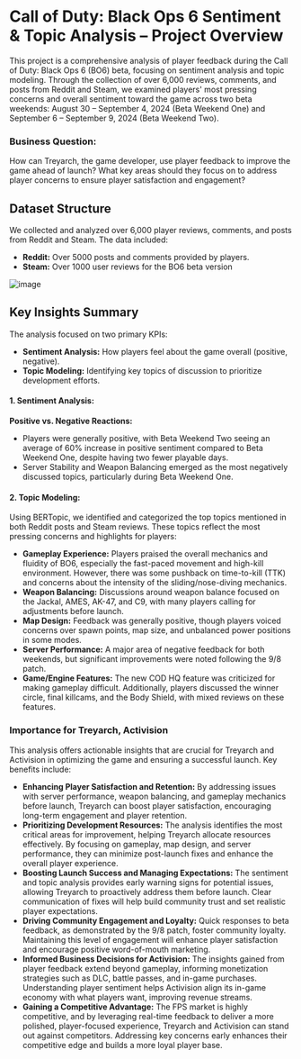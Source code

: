 # Call of Duty: Black Ops 6 Sentiment & Topic Analysis – Project Overview

This project is a comprehensive analysis of player feedback during the Call of Duty: Black Ops 6 (BO6) beta, focusing on sentiment analysis and topic modeling. Through the collection of over 6,000 reviews, comments, and posts from Reddit and Steam, we examined players' most pressing concerns and overall sentiment toward the game across two beta weekends: August 30 – September 4, 2024 (Beta Weekend One) and September 6 – September 9, 2024 (Beta Weekend Two).

### Business Question:
How can Treyarch, the game developer, use player feedback to improve the game ahead of launch? What key areas should they focus on to address player concerns to ensure player satisfaction and engagement?

## Dataset Structure
We collected and analyzed over 6,000 player reviews, comments, and posts from Reddit and Steam. The data included:

- **Reddit:** Over 5000 posts and comments provided by players.
- **Steam:** Over 1000 user reviews for the BO6 beta version

![image](https://github.com/user-attachments/assets/922f3630-5107-46d9-a49e-84a398514df1)



## Key Insights Summary
The analysis focused on two primary KPIs:
- **Sentiment Analysis:** How players feel about the game overall (positive, negative).
- **Topic Modeling:** Identifying key topics of discussion to prioritize development efforts.

#### 1. Sentiment Analysis:
**Positive vs. Negative Reactions:**
- Players were generally positive, with Beta Weekend Two seeing an average of 60% increase in positive sentiment compared to Beta Weekend One, despite having two fewer playable days.
- Server Stability and Weapon Balancing emerged as the most negatively discussed topics, particularly during Beta Weekend One.

#### 2. Topic Modeling:
Using BERTopic, we identified and categorized the top topics mentioned in both Reddit posts and Steam reviews. These topics reflect the most pressing concerns and highlights for players:

- **Gameplay Experience:** Players praised the overall mechanics and fluidity of BO6, especially the fast-paced movement and high-kill environment. However, there was some pushback on time-to-kill (TTK) and concerns about the intensity of the sliding/nose-diving mechanics.
- **Weapon Balancing:** Discussions around weapon balance focused on the Jackal, AMES, AK-47, and C9, with many players calling for adjustments before launch.
- **Map Design:** Feedback was generally positive, though players voiced concerns over spawn points, map size, and unbalanced power positions in some modes.
- **Server Performance:** A major area of negative feedback for both weekends, but significant improvements were noted following the 9/8 patch.
- **Game/Engine Features:** The new COD HQ feature was criticized for making gameplay difficult. Additionally, players discussed the winner circle, final killcams, and the Body Shield, with mixed reviews on these features.

### Importance for Treyarch, Activision
This analysis offers actionable insights that are crucial for Treyarch and Activision in optimizing the game and ensuring a successful launch. Key benefits include:

- **Enhancing Player Satisfaction and Retention:** By addressing issues with server performance, weapon balancing, and gameplay mechanics before launch, Treyarch can boost player satisfaction, encouraging long-term engagement and player retention.
- **Prioritizing Development Resources:** The analysis identifies the most critical areas for improvement, helping Treyarch allocate resources effectively. By focusing on gameplay, map design, and server performance, they can minimize post-launch fixes and enhance the overall player experience.
- **Boosting Launch Success and Managing Expectations:** The sentiment and topic analysis provides early warning signs for potential issues, allowing Treyarch to proactively address them before launch. Clear communication of fixes will help build community trust and set realistic player expectations.
- **Driving Community Engagement and Loyalty:** Quick responses to beta feedback, as demonstrated by the 9/8 patch, foster community loyalty. Maintaining this level of engagement will enhance player satisfaction and encourage positive word-of-mouth marketing.
- **Informed Business Decisions for Activision:** The insights gained from player feedback extend beyond gameplay, informing monetization strategies such as DLC, battle passes, and in-game purchases. Understanding player sentiment helps Activision align its in-game economy with what players want, improving revenue streams.
- **Gaining a Competitive Advantage:** The FPS market is highly competitive, and by leveraging real-time feedback to deliver a more polished, player-focused experience, Treyarch and Activision can stand out against competitors. Addressing key concerns early enhances their competitive edge and builds a more loyal player base.




